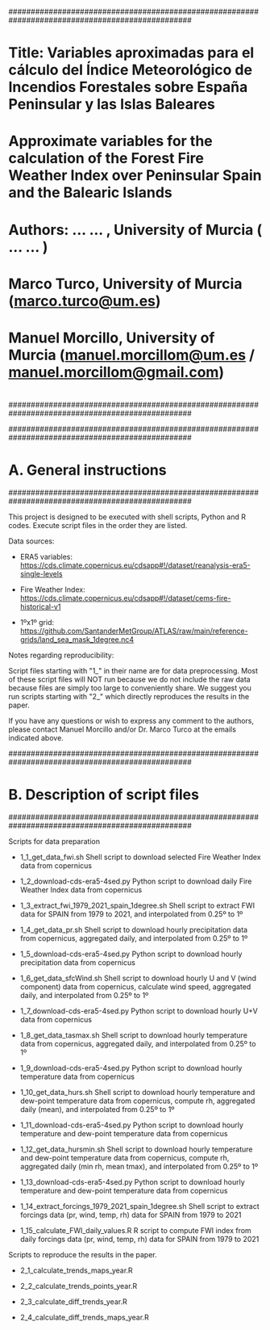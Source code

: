 #################################################################################################
#		
# Title: Variables aproximadas para el cálculo del Índice Meteorológico de Incendios Forestales sobre España Peninsular y las Islas Baleares
#        Approximate variables for the calculation of the Forest Fire Weather Index over Peninsular Spain and the Balearic Islands
#
# 				
# Authors: 	... ... , University of Murcia ( ... ... )
#
#            Marco Turco, University of Murcia (marco.turco@um.es)
#        Manuel Morcillo, University of Murcia (manuel.morcillom@um.es / manuel.morcillom@gmail.com)  
#               
#
#################################################################################################

#################################################################################################
# A. General instructions 
#################################################################################################

This project is designed to be executed with shell scripts, Python and R codes. 
Execute script files in the order they are listed.

Data sources:

- ERA5 variables:
https://cds.climate.copernicus.eu/cdsapp#!/dataset/reanalysis-era5-single-levels

- Fire Weather Index:
https://cds.climate.copernicus.eu/cdsapp#!/dataset/cems-fire-historical-v1

- 1ºx1º grid: https://github.com/SantanderMetGroup/ATLAS/raw/main/reference-grids/land_sea_mask_1degree.nc4

Notes regarding reproducibility:

Script files starting with "1_" in their name are for data preprocessing. 
Most of these script files will NOT run because we do not include the 
raw data because files are simply too large to conveniently share. 
We suggest you run scripts starting with "2_" which directly reproduces the 
results in the paper. 

If you have any questions or wish to express any comment to the authors, please 
contact Manuel Morcillo and/or Dr. Marco Turco at the emails indicated above.


#################################################################################################
# B. Description of script files
#################################################################################################

Scripts for data preparation

- 1_1_get_data_fwi.sh 
Shell script to download selected Fire Weather Index data from copernicus  

- 1_2_download-cds-era5-4sed.py
Python script to download daily Fire Weather Index data from copernicus

- 1_3_extract_fwi_1979_2021_spain_1degree.sh
Shell script to extract FWI data for SPAIN from 1979 to 2021, and interpolated from 0.25º to 1º

- 1_4_get_data_pr.sh
Shell script to download hourly precipitation data from copernicus, aggregated daily, and interpolated from 0.25º to 1º

- 1_5_download-cds-era5-4sed.py
Python script to download hourly precipitation data from copernicus

- 1_6_get_data_sfcWind.sh
Shell script to download hourly U and V (wind component) data from copernicus, calculate wind speed, aggregated daily, and interpolated from 0.25º to 1º

- 1_7_download-cds-era5-4sed.py
Python script to download hourly U+V  data from copernicus

- 1_8_get_data_tasmax.sh
Shell script to download hourly temperature data from copernicus, aggregated daily, and interpolated from 0.25º to 1º
- 1_9_download-cds-era5-4sed.py
Python script to download hourly temperature data from copernicus

- 1_10_get_data_hurs.sh
Shell script to download hourly temperature and dew-point temperature data from copernicus, compute rh, aggregated daily (mean), and interpolated from 0.25º to 1º

- 1_11_download-cds-era5-4sed.py
Python script to download hourly temperature and dew-point temperature  data from copernicus

- 1_12_get_data_hursmin.sh
Shell script to download hourly temperature and dew-point temperature data from copernicus, compute rh, aggregated daily (min rh, mean tmax), and interpolated from 0.25º to 1º

- 1_13_download-cds-era5-4sed.py
Python script to download hourly temperature and dew-point temperature data from copernicus

- 1_14_extract_forcings_1979_2021_spain_1degree.sh
Shell script to extract forcings data (pr, wind, temp, rh) data for SPAIN from 1979 to 2021

- 1_15_calculate_FWI_daily_values.R
R script to compute FWI index from daily forcings data (pr, wind, temp, rh) data for SPAIN from 1979 to 2021

Scripts to reproduce the results in the paper.

- 2_1_calculate_trends_maps_year.R

- 2_2_calculate_trends_points_year.R

- 2_3_calculate_diff_trends_year.R

- 2_4_calculate_diff_trends_maps_year.R
